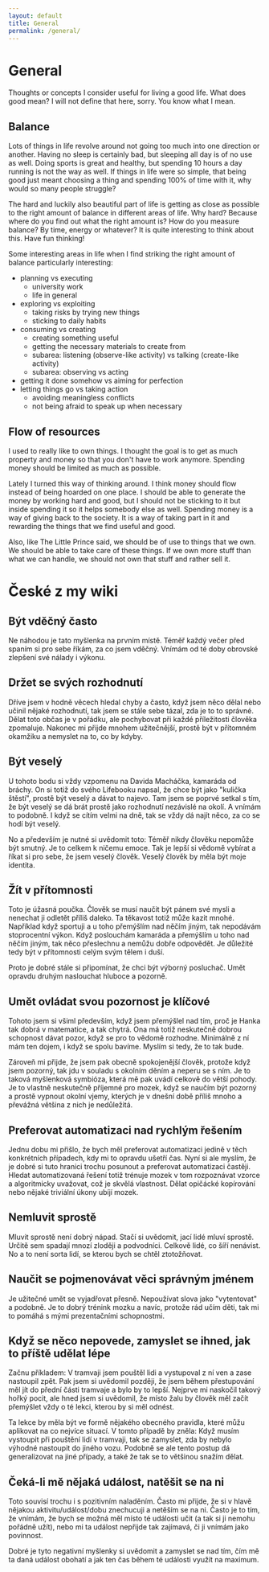 ```yaml
---
layout: default
title: General
permalink: /general/
---
```


# General 

Thoughts or concepts I consider useful for living a good life. What does good mean? I will not define that here, sorry. You know what I mean.

## Balance 

Lots of things in life revolve around not going too much into one direction or another. Having no sleep is certainly bad, but sleeping all day is of no use as well. Doing sports is great and healthy, but spending 10 hours a day running is not the way as well. If things in life were so simple, that being good just meant choosing a thing and spending 100% of time with it, why would so many people struggle?

The hard and luckily also beautiful part of life is getting as close as possible to the right amount of balance in different areas of life. Why hard? Because where do you find out what the right amount is? How do you measure balance? By time, energy or whatever? It is quite interesting to think about this. Have fun thinking!

Some interesting areas in life when I find striking the right amount of balance particularly interesting:
- planning vs executing
  - university work
  - life in general
- exploring vs exploiting
  - taking risks by trying new things
  - sticking to daily habits
- consuming vs creating
  - creating something useful
  - getting the necessary materials to create from
  - subarea: listening (observe-like activity) vs talking (create-like activity)
  - subarea: observing vs acting
- getting it done somehow vs aiming for perfection
- letting things go vs taking action
  - avoiding meaningless conflicts
  - not being afraid to speak up when necessary

## Flow of resources

I used to really like to own things. I thought the goal is to get as much property and money so that you don't have to work anymore. Spending money should be limited as much as possible.

Lately I turned this way of thinking around. I think money should flow instead of being hoarded on one place. I should be able to generate the money by working hard and good, but I should not be sticking to it but inside spending it so it helps somebody else as well. Spending money is a way of giving back to the society. It is a way of taking part in it and rewarding the things that we find useful and good.

Also, like The Little Prince said, we should be of use to things that we own. We should be able to take care of these things. If we own more stuff than what we can handle, we should not own that stuff and rather sell it.

# České z my wiki

## Být vděčný často

Ne náhodou je tato myšlenka na prvním místě. Téměř každý večer před spaním si pro sebe říkám, za co jsem vděčný. Vnímám od té doby obrovské zlepšení své nálady i výkonu. 

## Držet se svých rozhodnutí

Dříve jsem v hodně věcech hledal chyby a často, když jsem něco dělal nebo učinil nějaké rozhodnutí, tak jsem se stále sebe tázal, zda je to to správné. Dělat toto občas je v pořádku, ale pochybovat při každé příležitosti člověka zpomaluje. Nakonec mi přijde mnohem užitečnější, prostě být v přítomném okamžiku a nemyslet na to, co by kdyby.

## Být veselý

U tohoto bodu si vždy vzpomenu na Davida Macháčka, kamaráda od bráchy. On si totiž do svého Lifebooku napsal, že chce být jako "kulička štěstí", prostě být veselý a dávat to najevo. Tam jsem se poprvé setkal s tím, že být veselý se dá brát prostě jako rozhodnutí nezávislé na okolí. A vnímám to podobně. I když se cítím velmi na dně, tak se vždy dá najít něco, za co se hodí být veselý. 

No a především je nutné si uvědomit toto: Téměř nikdy člověku nepomůže být smutný. Je to celkem k ničemu emoce. Tak je lepší si vědomě vybírat a říkat si pro sebe, že jsem veselý člověk. Veselý člověk by měla být moje identita.

## Žít v přítomnosti

Toto je úžasná poučka. Člověk se musí naučit být pánem své mysli a nenechat ji odletět příliš daleko. Ta těkavost totiž může kazit mnohé. Například když sportuji a u toho přemýšlím nad něčím jiným, tak nepodávám stoprocentní výkon. Když poslouchám kamaráda a přemýšlím u toho nad něčím jiným, tak něco přeslechnu a nemůžu dobře odpovědět. Je důležité tedy být v přítomnosti celým svým tělem i duší.

Proto je dobré stále si připomínat, že chci být výborný posluchač. Umět opravdu druhým naslouchat hluboce a pozorně.

## Umět ovládat svou pozornost je klíčové

Tohoto jsem si všiml především, když jsem přemýšlel nad tím, proč je Hanka tak dobrá v matematice, a tak chytrá. Ona má totiž neskutečně dobrou schopnost dávat pozor, když se pro to vědomě rozhodne. Minimálně z ní mám ten dojem, i když se spolu bavíme. Myslím si tedy, že to tak bude.

Zároveň mi přijde, že jsem pak obecně spokojenější člověk, protože když jsem pozorný, tak jdu v souladu s okolním děním a neperu se s ním. Je to taková myšlenková symbióza, která mě pak uvádí celkově do větší pohody. Je to vlastně neskutečně příjemné pro mozek, když se naučím být pozorný a prostě vypnout okolní vjemy, kterých je v dnešní době příliš mnoho a převážná většina z nich je nedůležitá.

## Preferovat automatizaci nad rychlým řešením

Jednu dobu mi přišlo, že bych měl preferovat automatizaci jedině v těch konkrétních případech, kdy mi to opravdu ušetří čas. Nyní si ale myslím, že je dobré si tuto hranici trochu posunout a preferovat automatizaci častěji. Hledat automatizovaná řešení totiž trénuje mozek v tom rozpoznávat vzorce a algoritmicky uvažovat, což je skvělá vlastnost. Dělat opičácké kopírování nebo nějaké triviální úkony ubíjí mozek.

## Nemluvit sprostě

Mluvit sprostě není dobrý nápad. Stačí si uvědomit, jací lidé mluví sprostě. Určitě sem spadají mnozí zloději a podvodníci. Celkově lidé, co šíří nenávist. No a to není sorta lidí, se kterou bych se chtěl ztotožňovat. 

## Naučit se pojmenovávat věci správným jménem

Je užitečné umět se vyjadřovat přesně. Nepoužívat slova jako "vytentovat" a podobně. Je to dobrý trénink mozku a navíc, protože rád učím děti, tak mi to pomáhá s mými prezentačními schopnostmi.   

## Když se něco nepovede, zamyslet se ihned, jak to příště udělat lépe

Začnu příkladem: V tramvaji jsem pouštěl lidi a vystupoval z ní ven a zase nastoupil zpět. Pak jsem si uvědomil později, že jsem během přestupování měl jít do přední části tramvaje a bylo by to lepší. Nejprve mi naskočil takový hořký pocit, ale hned jsem si uvědomil, že místo žalu by člověk měl začít přemýšlet vždy o té lekci, kterou by si měl odnést. 

Ta lekce by měla být ve formě nějakého obecného pravidla, které můžu aplikovat na co nejvíce situací. V tomto případě by zněla: Když musím vystoupit při pouštění lidí v tramvaji, tak se zamyslet, zda by nebylo výhodné nastoupit do jiného vozu. Podobně se ale tento postup dá generalizovat na jiné případy, a také že tak se to většinou snažím dělat.

## Čeká-li mě nějaká událost, natěšit se na ni

Toto souvisí trochu i s pozitivním naladěním. Často mi přijde, že si v hlavě nějakou aktivitu/událost/dobu znechucuji a netěším se na ni. Často je to tím, že vnímám, že bych se možná měl místo té události učit (a tak si ji nemohu pořádně užít), nebo mi ta událost nepřijde tak zajímavá, či ji vnímám jako povinnost.

Dobré je tyto negativní myšlenky si uvědomit a zamyslet se nad tím, čím mě ta daná událost obohatí a jak ten čas během té události využít na maximum.